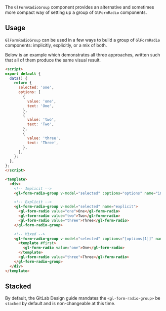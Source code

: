 The `GlFormRadioGroup` component provides an alternative and sometimes more
compact way of setting up a group of `GlFormRadio` components.

## Usage

`GlFormRadioGroup` can be used in a few ways to build a group of `GlFormRadio`
components: implicitly, explicitly, or a mix of both.

Below is an example which demonstrates all three approaches, written such that
all of them produce the same visual result.

```html
<script>
export default {
  data() {
    return {
      selected: 'one',
      options: [
        {
          value: 'one',
          text: 'One',
        },
        {
          value: 'two',
          text: 'Two',
        },
        {
          value: 'three',
          text: 'Three',
        },
      ],
    };
  },
};
</script>

<template>
  <div>
    <!-- Implicit -->
    <gl-form-radio-group v-model="selected" :options="options" name="implicit" />

    <!-- Explicit -->
    <gl-form-radio-group v-model="selected" name="explicit">
      <gl-form-radio value="one">One</gl-form-radio>
      <gl-form-radio value="two">Two</gl-form-radio>
      <gl-form-radio value="three">Three</gl-form-radio>
    </gl-form-radio-group>

    <!-- Mixed -->
    <gl-form-radio-group v-model="selected" :options="[options[1]]" name="mixed">
      <template #first>
        <gl-form-radio value="one">One</gl-form-radio>
      </template>
      <gl-form-radio value="three">Three</gl-form-radio>
    </gl-form-radio-group>
  </div>
</template>
```

## Stacked

By default, the GitLab Design guide mandates the `<gl-form-radio-group>` be `stacked` by default and
is non-changeable at this time.
